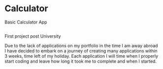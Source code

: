 # Calculator
Basic Calculator App

##
First project post University

Due to the lack of applications on my portfolio in the time I am away abroad I have decided to embark on a journey of creating many applications within 3 weeks, time left of my holiday. Each application I will time when I properly start coding and leave how long it took me to complete and when I started.